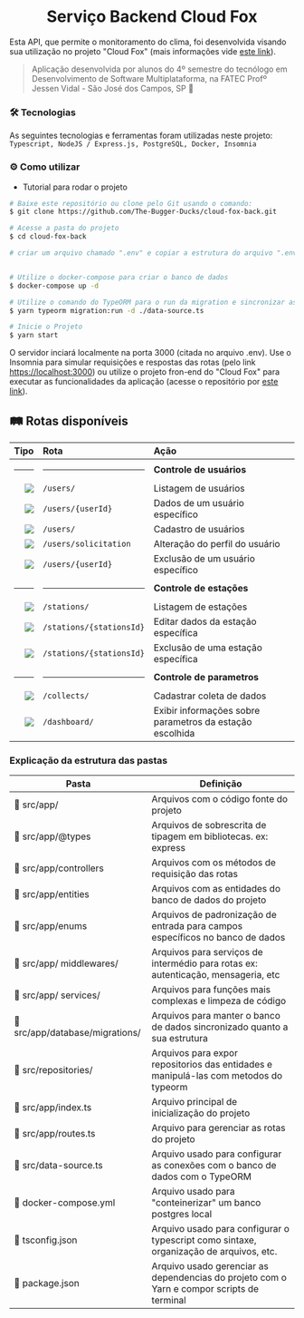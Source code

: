 <h1 align="center"> Serviço Backend Cloud Fox </h1>

Esta API, que permite o monitoramento do clima, foi desenvolvida visando sua utilização no projeto "Cloud Fox" (mais informações vide [este link](https://github.com/The-Bugger-Ducks/cloud-fox-documentation)).

> Aplicação desenvolvida por alunos do 4º semestre do tecnólogo em Desenvolvimento de Software Multiplataforma, na FATEC Profº Jessen Vidal - São José dos Campos, SP :rocket:

### :hammer_and_wrench: Tecnologias

As seguintes tecnologias e ferramentas foram utilizadas neste projeto: `Typescript, NodeJS / Express.js, PostgreSQL, Docker, Insomnia`

### :gear: Como utilizar

<!-- Para consumir esta API, é preciso seguir o passo a passo abaixo ou utilizar a URL do serviço em nuvem (através deste link: []()). -->

- Tutorial para rodar o projeto

```bash
# Baixe este repositório ou clone pelo Git usando o comando:
$ git clone https://github.com/The-Bugger-Ducks/cloud-fox-back.git

# Acesse a pasta do projeto
$ cd cloud-fox-back

# criar um arquivo chamado ".env" e copiar a estrutura do arquivo ".env.example" e colocar seus respectivos dados


# Utilize o docker-compose para criar o banco de dados
$ docker-compose up -d

# Utilize o comando do TypeORM para o run da migration e sincronizar as entidades
$ yarn typeorm migration:run -d ./data-source.ts

# Inicie o Projeto
$ yarn start
```

O servidor inciará localmente na porta 3000 (citada no arquivo .env). Use o Insomnia para simular requisições e respostas das rotas (pelo link [https://localhost:3000](https://localhost:3000)) ou utilize o projeto fron-end do "Cloud Fox" para executar as funcionalidades da aplicação (acesse o repositório por [este link](https://github.com/The-Bugger-Ducks/cloud-fox-web)).

## :railway_track: Rotas disponíveis
<div align="center">
  
|                                                                    Tipo | Rota                               | Ação                                |
| ----------------------------------------------------------------------: | :--------------------------------- | :---------------------------------- |
|   <hr>                                                                  | <hr>                               | **Controle de usuários**            |
|    [![](https://img.shields.io/badge/GET-2E8B57?style=for-the-badge)]() | `/users/`                          | Listagem de usuários                |
|    [![](https://img.shields.io/badge/GET-2E8B57?style=for-the-badge)]() | `/users/{userId}`                  | Dados de um usuário específico      |
|   [![](https://img.shields.io/badge/POST-4682B4?style=for-the-badge)]() | `/users/`                          | Cadastro de usuários                |
|    [![](https://img.shields.io/badge/PUT-9370DB?style=for-the-badge)]() | `/users/solicitation`              | Alteração do perfil do usuário      |
| [![](https://img.shields.io/badge/DELETE-CD853F?style=for-the-badge)]() | `/users/{userId}`                  | Exclusão de um usuário específico   |
|   <hr>                                                                  | <hr>                               | **Controle de estações**            |
|    [![](https://img.shields.io/badge/GET-2E8B57?style=for-the-badge)]() | `/stations/`                       | Listagem de estações                |
|    [![](https://img.shields.io/badge/PUT-9370DB?style=for-the-badge)]() | `/stations/{stationsId}`           | Editar dados da estação específica  |
| [![](https://img.shields.io/badge/DELETE-CD853F?style=for-the-badge)]() | `/stations/{stationsId}`           | Exclusão de uma estação específica  |
|   <hr>                                                                  | <hr>                               | **Controle de parametros**          |
|   [![](https://img.shields.io/badge/POST-4682B4?style=for-the-badge)]() | `/collects/`                       | Cadastrar coleta de dados           |
|    [![](https://img.shields.io/badge/PUT-9370DB?style=for-the-badge)]() | `/dashboard/` | Exibir informações sobre parametros da estação escolhida |

</div>

### Explicação da estrutura das pastas

| Pasta                                             | Definição                                                                                  |
| ------------------------------------------------- | ------------------------------------------------------------------------------------------ |
| :open_file_folder: src/app/                       | Arquivos com o código fonte do projeto                                                     |
| :open_file_folder: src/app/@types                 | Arquivos de sobrescrita de tipagem em bibliotecas. ex: express                             |
| :open_file_folder: src/app/controllers            | Arquivos com os métodos de requisição das rotas                                            |
| :open_file_folder: src/app/entities               | Arquivos com as entidades do banco de dados do projeto                                     |
| :open_file_folder: src/app/enums                  | Arquivos de padronização de entrada para campos específicos no banco de dados              |
| :open_file_folder: src/app/ middlewares/          | Arquivos para serviços de intermédio para rotas ex: autenticação, mensageria, etc          |
| :open_file_folder: src/app/ services/             | Arquivos para funções mais complexas e limpeza de código                                   |
| :open_file_folder: src/app/database/migrations/   | Arquivos para manter o banco de dados sincronizado quanto a sua estrutura                  |
| :open_file_folder: src/repositories/              | Arquivos para expor repositorios das entidades e manipulá-las com metodos do typeorm       |
| :page_facing_up: src/app/index.ts                 | Arquivo principal de inicialização do projeto                                              |
| :page_facing_up: src/app/routes.ts                | Arquivo para gerenciar as rotas do projeto                                                 |
| :page_facing_up: src/data-source.ts               | Arquivo usado para configurar as conexões com o banco de dados com o TypeORM               |
| :page_facing_up: docker-compose.yml               | Arquivo usado para "conteinerizar" um banco postgres local                                 |
| :page_facing_up: tsconfig.json                    | Arquivo usado para configurar o typescript como sintaxe, organização de arquivos, etc.     |
| :page_facing_up: package.json                     | Arquivo usado gerenciar as dependencias do projeto com o Yarn e compor scripts de terminal |
